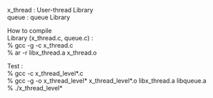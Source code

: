 
x_thread : User-thread Library<br>
queue    : queue Library<br>

How to compile<br>
Library (x_thread.c, queue.c) :<br>
% gcc -g -c x_thread.c<br>
% ar -r libx_thread.a x_thread.o<br>

Test :<br>
% gcc -c x_thread_level*.c<br>
% gcc -g -o x_thread_level* x_thread_level*.o libx_thread.a libqueue.a<br>
% ./x_thread_level*<br>
